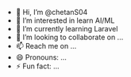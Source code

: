 - 👋 Hi, I’m @chetanS04
- 👀 I’m interested in learn AI/ML
- 🌱 I’m currently learning Laravel
- 💞️ I’m looking to collaborate on ...
- 📫 Reach me on ...
- 😄 Pronouns: ...
- ⚡ Fun fact: ...

<!---
chetanS04/chetanS04 is a ✨ special ✨ repository because its `README.md` (this file) appears on your GitHub profile.
You can click the Preview link to take a look at your changes.
--->
